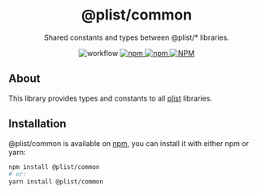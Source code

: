 <h1 align="center">@plist/common</h1>

<p align="center">
Shared constants and types between @plist/* libraries.
</p>

<p align="center">
<img alt="workflow" src="https://img.shields.io/github/actions/workflow/status/mat-sz/plist/node.js.yml?branch=main">
<a href="https://npmjs.com/package/@plist/common">
<img alt="npm" src="https://img.shields.io/npm/v/@plist/common">
<img alt="npm" src="https://img.shields.io/npm/dw/@plist/common">
<img alt="NPM" src="https://img.shields.io/npm/l/@plist/common">
</a>
</p>

## About

This library provides types and constants to all [plist](https://github.com/mat-sz/plist) libraries.

## Installation

@plist/common is available on [npm](https://www.npmjs.com/package/@plist/common), you can install it with either npm or yarn:

```sh
npm install @plist/common
# or:
yarn install @plist/common
```
